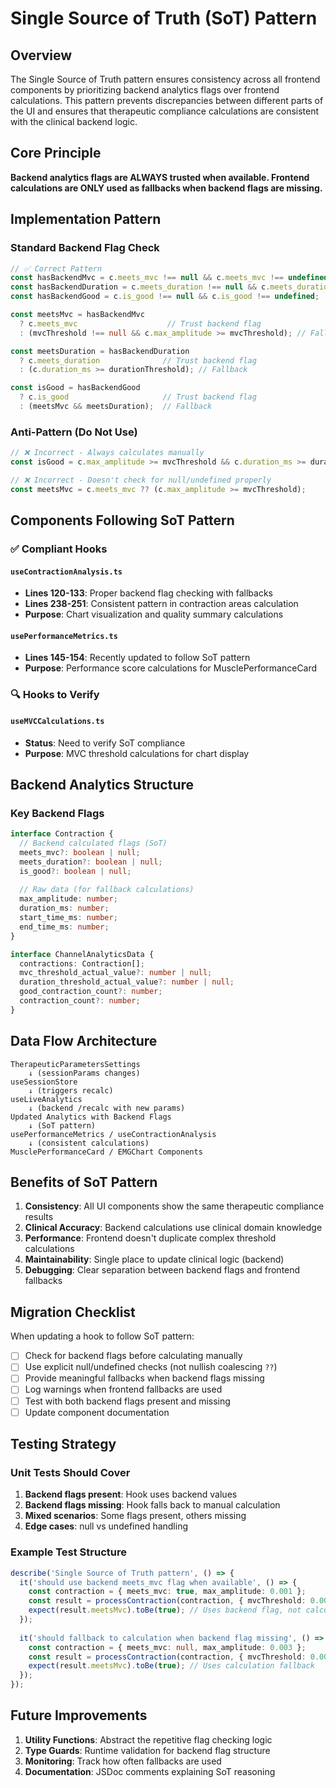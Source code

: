 # Single Source of Truth (SoT) Pattern

## Overview

The Single Source of Truth pattern ensures consistency across all frontend components by prioritizing backend analytics flags over frontend calculations. This pattern prevents discrepancies between different parts of the UI and ensures that therapeutic compliance calculations are consistent with the clinical backend logic.

## Core Principle

**Backend analytics flags are ALWAYS trusted when available. Frontend calculations are ONLY used as fallbacks when backend flags are missing.**

## Implementation Pattern

### Standard Backend Flag Check
```typescript
// ✅ Correct Pattern
const hasBackendMvc = c.meets_mvc !== null && c.meets_mvc !== undefined;
const hasBackendDuration = c.meets_duration !== null && c.meets_duration !== undefined;
const hasBackendGood = c.is_good !== null && c.is_good !== undefined;

const meetsMvc = hasBackendMvc 
  ? c.meets_mvc                    // Trust backend flag
  : (mvcThreshold !== null && c.max_amplitude >= mvcThreshold); // Fallback

const meetsDuration = hasBackendDuration 
  ? c.meets_duration              // Trust backend flag  
  : (c.duration_ms >= durationThreshold); // Fallback

const isGood = hasBackendGood
  ? c.is_good                     // Trust backend flag
  : (meetsMvc && meetsDuration);  // Fallback
```

### Anti-Pattern (Do Not Use)
```typescript
// ❌ Incorrect - Always calculates manually
const isGood = c.max_amplitude >= mvcThreshold && c.duration_ms >= durationThreshold;

// ❌ Incorrect - Doesn't check for null/undefined properly  
const meetsMvc = c.meets_mvc ?? (c.max_amplitude >= mvcThreshold);
```

## Components Following SoT Pattern

### ✅ Compliant Hooks

#### `useContractionAnalysis.ts`
- **Lines 120-133**: Proper backend flag checking with fallbacks
- **Lines 238-251**: Consistent pattern in contraction areas calculation
- **Purpose**: Chart visualization and quality summary calculations

#### `usePerformanceMetrics.ts` 
- **Lines 145-154**: Recently updated to follow SoT pattern
- **Purpose**: Performance score calculations for MusclePerformanceCard

### 🔍 Hooks to Verify

#### `useMVCCalculations.ts`
- **Status**: Need to verify SoT compliance
- **Purpose**: MVC threshold calculations for chart display

## Backend Analytics Structure

### Key Backend Flags
```typescript
interface Contraction {
  // Backend calculated flags (SoT)
  meets_mvc?: boolean | null;
  meets_duration?: boolean | null;
  is_good?: boolean | null;
  
  // Raw data (for fallback calculations)
  max_amplitude: number;
  duration_ms: number;
  start_time_ms: number;
  end_time_ms: number;
}

interface ChannelAnalyticsData {
  contractions: Contraction[];
  mvc_threshold_actual_value?: number | null;
  duration_threshold_actual_value?: number | null;
  good_contraction_count?: number;
  contraction_count?: number;
}
```

## Data Flow Architecture

```
TherapeuticParametersSettings
    ↓ (sessionParams changes)
useSessionStore
    ↓ (triggers recalc)
useLiveAnalytics 
    ↓ (backend /recalc with new params)
Updated Analytics with Backend Flags
    ↓ (SoT pattern)
usePerformanceMetrics / useContractionAnalysis
    ↓ (consistent calculations)
MusclePerformanceCard / EMGChart Components
```

## Benefits of SoT Pattern

1. **Consistency**: All UI components show the same therapeutic compliance results
2. **Clinical Accuracy**: Backend calculations use clinical domain knowledge
3. **Performance**: Frontend doesn't duplicate complex threshold calculations  
4. **Maintainability**: Single place to update clinical logic (backend)
5. **Debugging**: Clear separation between backend flags and frontend fallbacks

## Migration Checklist

When updating a hook to follow SoT pattern:

- [ ] Check for backend flags before calculating manually
- [ ] Use explicit null/undefined checks (not nullish coalescing `??`)
- [ ] Provide meaningful fallbacks when backend flags missing
- [ ] Log warnings when frontend fallbacks are used
- [ ] Test with both backend flags present and missing
- [ ] Update component documentation

## Testing Strategy

### Unit Tests Should Cover
1. **Backend flags present**: Hook uses backend values
2. **Backend flags missing**: Hook falls back to manual calculation  
3. **Mixed scenarios**: Some flags present, others missing
4. **Edge cases**: null vs undefined handling

### Example Test Structure
```typescript
describe('Single Source of Truth pattern', () => {
  it('should use backend meets_mvc flag when available', () => {
    const contraction = { meets_mvc: true, max_amplitude: 0.001 };
    const result = processContraction(contraction, { mvcThreshold: 0.002 });
    expect(result.meetsMvc).toBe(true); // Uses backend flag, not calculation
  });
  
  it('should fallback to calculation when backend flag missing', () => {
    const contraction = { meets_mvc: null, max_amplitude: 0.003 };
    const result = processContraction(contraction, { mvcThreshold: 0.002 });
    expect(result.meetsMvc).toBe(true); // Uses calculation fallback
  });
});
```

## Future Improvements

1. **Utility Functions**: Abstract the repetitive flag checking logic
2. **Type Guards**: Runtime validation for backend flag structure
3. **Monitoring**: Track how often fallbacks are used
4. **Documentation**: JSDoc comments explaining SoT reasoning